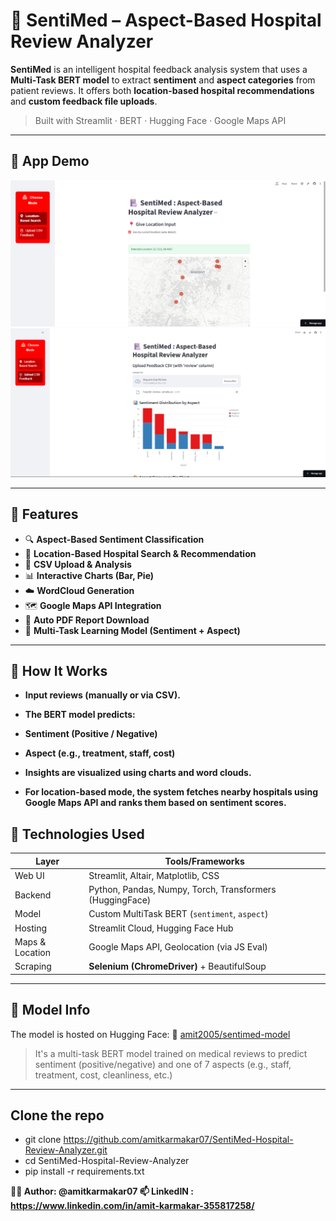# 🏥 SentiMed – Aspect-Based Hospital Review Analyzer

**SentiMed** is an intelligent hospital feedback analysis system that uses a **Multi-Task BERT model** to extract **sentiment** and **aspect categories** from patient reviews. It offers both **location-based hospital recommendations** and **custom feedback file uploads**.

> Built with Streamlit · BERT · Hugging Face · Google Maps API

---

## 📸 App Demo
![Demo of the App](assets/demo1.png)
![Demo of the App](assets/demo2.png)

---

## 🌟 Features

- 🔍 **Aspect-Based Sentiment Classification**  
- 🏥 **Location-Based Hospital Search & Recommendation**  
- 📁 **CSV Upload & Analysis**  
- 📊 **Interactive Charts (Bar, Pie)**  
- ☁️ **WordCloud Generation**  
- 🗺️ **Google Maps API Integration**  
- 🧾 **Auto PDF Report Download**  
- 🧠 **Multi-Task Learning Model (Sentiment + Aspect)**  

---
## 🧠 How It Works

- **Input reviews (manually or via CSV).**

- **The BERT model predicts:**

- **Sentiment (Positive / Negative)**

- **Aspect (e.g., treatment, staff, cost)**

- **Insights are visualized using charts and word clouds.**

- **For location-based mode, the system fetches nearby hospitals using Google Maps API and ranks them based on sentiment scores.**



## 🚀 Technologies Used

| Layer         | Tools/Frameworks                                            |
|---------------|-------------------------------------------------------------|
| Web UI        | Streamlit, Altair, Matplotlib, CSS                              |
| Backend       | Python, Pandas, Numpy, Torch, Transformers (HuggingFace)   |
| Model         | Custom MultiTask BERT (`sentiment`, `aspect`)              |
| Hosting       | Streamlit Cloud, Hugging Face Hub                          |
| Maps & Location | Google Maps API, Geolocation (via JS Eval)               |
| Scraping      | **Selenium (ChromeDriver)** + BeautifulSoup                |

---

## 🧠 Model Info

The model is hosted on Hugging Face:
🔗 [amit2005/sentimed-model](https://huggingface.co/amit2005/sentimed-model)

> It's a multi-task BERT model trained on medical reviews to predict sentiment (positive/negative) and one of 7 aspects (e.g., staff, treatment, cost, cleanliness, etc.)

---

## Clone the repo
-   git clone https://github.com/amitkarmakar07/SentiMed-Hospital-Review-Analyzer.git
-   cd SentiMed-Hospital-Review-Analyzer
-   pip install -r requirements.txt


**👨‍💻 Author: @amitkarmakar07
📫 LinkedIN : https://www.linkedin.com/in/amit-karmakar-355817258/**




